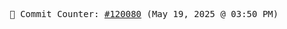 <p align="center">
    <samp>
        📮 Commit Counter: <a href="https://github.com/Javascript-void0/Javascript-void0/commits/main">#120080</a> (May 19, 2025 @ 03:50 PM)
    </samp>
</p>